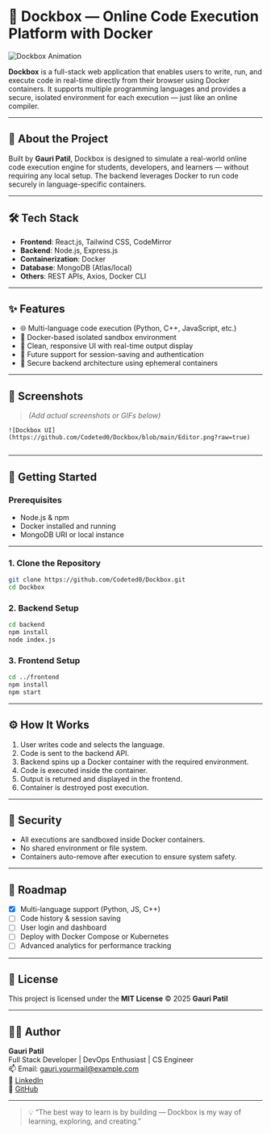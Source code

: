 
# 🚀 Dockbox — Online Code Execution Platform with Docker

![Dockbox Animation](https://your-gif-or-animation-url.com)

**Dockbox** is a full-stack web application that enables users to write, run, and execute code in real-time directly from their browser using Docker containers. It supports multiple programming languages and provides a secure, isolated environment for each execution — just like an online compiler.

---

## 🧠 About the Project

Built by **Gauri Patil**, Dockbox is designed to simulate a real-world online code execution engine for students, developers, and learners — without requiring any local setup. The backend leverages Docker to run code securely in language-specific containers.

---

## 🛠️ Tech Stack

- **Frontend**: React.js, Tailwind CSS, CodeMirror
- **Backend**: Node.js, Express.js
- **Containerization**: Docker
- **Database**: MongoDB (Atlas/local)
- **Others**: REST APIs, Axios, Docker CLI

---

## ✨ Features

- 🌐 Multi-language code execution (Python, C++, JavaScript, etc.)
- 🐳 Docker-based isolated sandbox environment
- 📄 Clean, responsive UI with real-time output display
- 🧠 Future support for session-saving and authentication
- 🔐 Secure backend architecture using ephemeral containers

---

## 📸 Screenshots

> *(Add actual screenshots or GIFs below)*

```
![Dockbox UI](https://github.com/Codeted0/Dockbox/blob/main/Editor.png?raw=true)


```

---

## 🚀 Getting Started

### Prerequisites
- Node.js & npm
- Docker installed and running
- MongoDB URI or local instance

---

### 1. Clone the Repository

```bash
git clone https://github.com/Codeted0/Dockbox.git
cd Dockbox
```

### 2. Backend Setup

```bash
cd backend
npm install
node index.js
```

### 3. Frontend Setup

```bash
cd ../frontend
npm install
npm start
```

---

## ⚙️ How It Works

1. User writes code and selects the language.
2. Code is sent to the backend API.
3. Backend spins up a Docker container with the required environment.
4. Code is executed inside the container.
5. Output is returned and displayed in the frontend.
6. Container is destroyed post execution.

---

## 🔐 Security

- All executions are sandboxed inside Docker containers.
- No shared environment or file system.
- Containers auto-remove after execution to ensure system safety.

---

## 🚧 Roadmap

- [x] Multi-language support (Python, JS, C++)
- [ ] Code history & session saving
- [ ] User login and dashboard
- [ ] Deploy with Docker Compose or Kubernetes
- [ ] Advanced analytics for performance tracking

---

## 📜 License

This project is licensed under the **MIT License** © 2025 **Gauri Patil**

---

## 🙋‍♀️ Author

**Gauri Patil**  
Full Stack Developer | DevOps Enthusiast | CS Engineer  
📫 Email: gauri.yourmail@example.com  
🔗 [LinkedIn](www.linkedin.com/in/gauri-patil-196009263)  
🐙 [GitHub](https://github.com/Codeted0)

---

> 💡 “The best way to learn is by building — Dockbox is my way of learning, exploring, and creating.”
